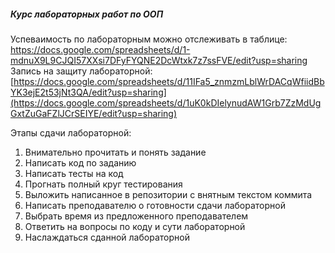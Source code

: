 ##### **Курс лабораторных работ по ООП**
Успеваимость по лабораторным можно отслеживать в таблице: [https://docs.google.com/spreadsheets/d/1-mdnuX9L9CJQI57XXsi7DFyFYQNE2DcWtxk7z7ssFVE/edit?usp=sharing
](https://docs.google.com/spreadsheets/d/1VsnPUW5cFB3nBKRwrMW4YanMVZNGO9k5eoAnl96brdc/edit?usp=sharing)
Запись на защиту лабораторной: [https://docs.google.com/spreadsheets/d/11IFa5_znmzmLblWrDACqWfiidBbYK3ejE2t53jNt3QA/edit?usp=sharing](https://docs.google.com/spreadsheets/d/1uK0kDIelynudAW1Grb7ZzMdUgGxtZuGaFZlJCrSEIYE/edit?usp=sharing)

Этапы сдачи лабораторной:
  1) Внимательно прочитать и понять задание
  2) Написать код по заданию
  3) Написать тесты на код
  4) Прогнать полный круг тестирования
  5) Выложить написанное в репозитории с внятным текстом коммита
  6) Написать преподавателю о готовности сдачи лабораторной
  7) Выбрать время из предложенного преподавателем
  8) Ответить на вопросы по коду и сути лабораторной
  9) Наслаждаться сданной лабораторной
